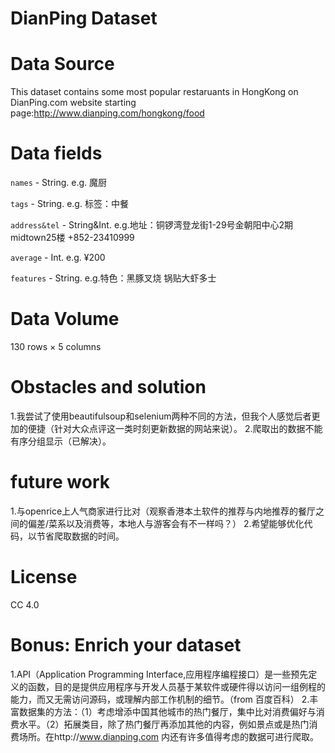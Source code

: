 DianPing Dataset
====

Data Source
====

This dataset contains some most popular restaruants in HongKong on DianPing.com 
website starting page:http://www.dianping.com/hongkong/food

Data fields
====

`names` - String. e.g. 魔厨

`tags` - String. e.g. 标签：中餐

`address&tel` - String&Int. e.g.地址：铜锣湾登龙街1-29号金朝阳中心2期midtown25楼 +852-23410999

`average` - Int. e.g. ¥200

`features` - String. e.g.特色：黑豚叉烧 锅贴大虾多士

Data Volume
====
130 rows × 5 columns

Obstacles and solution
====
1.我尝试了使用beautifulsoup和selenium两种不同的方法，但我个人感觉后者更加的便捷（针对大众点评这一类时刻更新数据的网站来说）。
2.爬取出的数据不能有序分组显示（已解决）。

future work
====
1.与openrice上人气商家进行比对（观察香港本土软件的推荐与内地推荐的餐厅之间的偏差/菜系以及消费等，本地人与游客会有不一样吗？）
2.希望能够优化代码，以节省爬取数据的时间。

License
====
CC 4.0

Bonus: Enrich your dataset
====
1.API（Application Programming Interface,应用程序编程接口）是一些预先定义的函数，目的是提供应用程序与开发人员基于某软件或硬件得以访问一组例程的能力，而又无需访问源码，或理解内部工作机制的细节。（from 百度百科）
2.丰富数据集的方法：（1）考虑增添中国其他城市的热门餐厅，集中比对消费偏好与消费水平。（2）拓展类目，除了热门餐厅再添加其他的内容，例如景点或是热门消费场所。在http://www.dianping.com 内还有许多值得考虑的数据可进行爬取。

